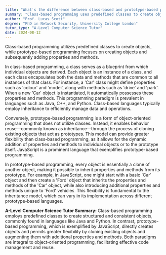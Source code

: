 ```yaml
---
title: "What's the difference between class-based and prototype-based programming?"
summary: "Class-based programming uses predefined classes to create objects, while prototype-based programming creates objects then adds properties and methods."
author: "Prof. Lucas Scott"
degree: "PhD in Network Security, University College London"
tutor_type: "A-Level Computer Science Tutor"
date: 2024-08-12
---
```


Class-based programming utilizes predefined classes to create objects, while prototype-based programming focuses on creating objects and subsequently adding properties and methods.

In class-based programming, a class serves as a blueprint from which individual objects are derived. Each object is an instance of a class, and each class encapsulates both the data and methods that are common to all instances of that class. For instance, a 'Car' class might define properties such as 'colour' and 'model', along with methods such as 'drive' and 'park'. When a new 'Car' object is instantiated, it automatically possesses these properties and methods. This programming paradigm is prevalent in languages such as Java, C++, and Python. Class-based languages typically employ inheritance to efficiently manage data and operations.

Conversely, prototype-based programming is a form of object-oriented programming that does not utilize classes. Instead, it enables behavior reuse—commonly known as inheritance—through the process of cloning existing objects that act as prototypes. This model can provide greater flexibility than class-based programming, as it allows for the dynamic addition of properties and methods to individual objects or to the prototype itself. JavaScript is a prominent language that exemplifies prototype-based programming.

In prototype-based programming, every object is essentially a clone of another object, making it possible to inherit properties and methods from its prototype. For example, in JavaScript, one might start with a basic 'Car' object and then create a 'Ford' object that inherits the properties and methods of the 'Car' object, while also introducing additional properties and methods unique to 'Ford' vehicles. This flexibility is fundamental to the inheritance model, which can vary in its implementation across different prototype-based languages.

**A-Level Computer Science Tutor Summary:** Class-based programming employs predefined classes to create structured and consistent objects, commonly found in languages like Java and Python. In contrast, prototype-based programming, which is exemplified by JavaScript, directly creates objects and permits greater flexibility by cloning existing objects and augmenting them with additional properties and methods. Both paradigms are integral to object-oriented programming, facilitating effective code management and reuse.
    